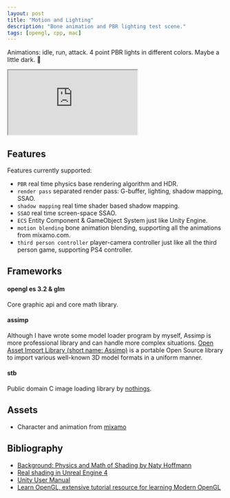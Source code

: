 ```yaml
---
layout: post
title: "Motion and Lighting"
description: "Bone animation and PBR lighting test scene."
tags: [opengl, cpp, mac]
---
```


Animations: idle, run, attack. 4 point PBR lights in different colors. Maybe a little dark. :first_quarter_moon_with_face:

<div class="embed-responsive embed-responsive-16by9">
<iframe src="https://www.youtube.com/embed/Jx8-Af0wazw?loop=1&playlist=Jx8-Af0wazw&modestbranding=1&autohide=1&showinfo=0&controls=0" allowfullscreen></iframe>
</div>

## Features

Features currently supported:

- `PBR` real time physics base rendering algorithm and HDR.
- `render pass` separated render pass: G-buffer, lighting, shadow mapping, SSAO.
- `shadow mapping` real time shader based shadow mapping.
- `SSAO` real time screen-space SSAO.
- `ECS` Entity Component & GameObject System just like Unity Engine.
- `motion blending` bone animation blending, supporting all the animations from mixamo.com.
- `third person controller` player-camera controller just like all the third person game, supporting PS4 controller.

## Frameworks

#### opengl es 3.2 & glm

Core graphic api and core math library.

#### assimp

Although I have wrote some model loader program by myself, Assimp is more professional library and can handle more complex situations. [Open Asset Import Library (short name: Assimp)](http://assimp.sourceforge.net) is a portable Open Source library to import various well-known 3D model formats in a uniform manner.

#### stb

Public domain C image loading library by [nothings](http://nothings.org).

## Assets

- Character and animation from [mixamo](https://www.mixamo.com)

## Bibliography
- [Background: Physics and Math of Shading by Naty Hoffmann](http://blog.selfshadow.com/publications/s2013-shading-course/hoffman/s2013_pbs_physics_math_notes.pdf)
- [Real shading in Unreal Engine 4](http://blog.selfshadow.com/publications/s2013-shading-course/karis/s2013_pbs_epic_notes_v2.pdf)
- [Unity User Manual](https://docs.unity3d.com/Manual/index.html)
- [Learn OpenGL, extensive tutorial resource for learning Modern OpenGL](https://learnopengl.com)
